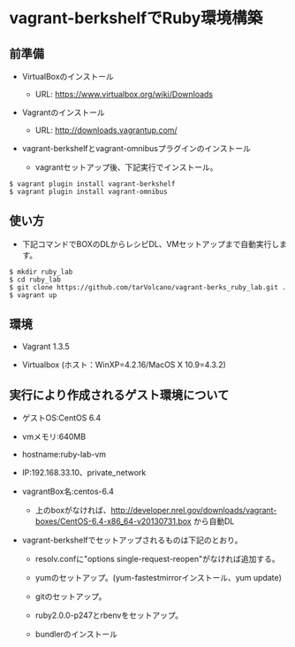 # vagrant-berkshelfでRuby環境構築


## 前準備

- VirtualBoxのインストール

  - URL: https://www.virtualbox.org/wiki/Downloads

- Vagrantのインストール

  - URL: http://downloads.vagrantup.com/

- vagrant-berkshelfとvagrant-omnibusプラグインのインストール

  - vagrantセットアップ後、下記実行でインストール。

```
$ vagrant plugin install vagrant-berkshelf
$ vagrant plugin install vagrant-omnibus
```


## 使い方

- 下記コマンドでBOXのDLからレシピDL、VMセットアップまで自動実行します。

```
$ mkdir ruby_lab
$ cd ruby_lab
$ git clone https://github.com/tarVolcano/vagrant-berks_ruby_lab.git .
$ vagrant up
```


## 環境

- Vagrant 1.3.5

- Virtualbox (ホスト：WinXP=4.2.16/MacOS X 10.9=4.3.2)


## 実行により作成されるゲスト環境について

- ゲストOS:CentOS 6.4

- vmメモリ:640MB

- hostname:ruby-lab-vm

- IP:192.168.33.10、private_network

- vagrantBox名:centos-6.4

  - 上のboxがなければ、http://developer.nrel.gov/downloads/vagrant-boxes/CentOS-6.4-x86_64-v20130731.box から自動DL

- vagrant-berkshelfでセットアップされるものは下記のとおり。

  - resolv.confに"options single-request-reopen"がなければ追加する。
  
  - yumのセットアップ。(yum-fastestmirrorインストール、yum update)
  
  - gitのセットアップ。
  
  - ruby2.0.0-p247とrbenvをセットアップ。
  
  - bundlerのインストール

